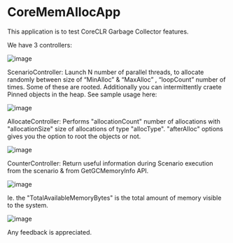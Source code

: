 # CoreMemAllocApp

This application is to test CoreCLR Garbage Collector features. 

We have 3 controllers: 

![image](https://user-images.githubusercontent.com/6884474/110933910-64f63480-833e-11eb-8557-44fb87dedb99.png)


ScenarioController: Launch N number of parallel threads, to allocate randomly between size of “MinAlloc” & “MaxAlloc” , “loopCount” number of times. Some of these are rooted.
Additionally you can intermittently craete Pinned objects in the heap. 
See sample usage here:

![image](https://user-images.githubusercontent.com/6884474/110701319-1479bc80-8202-11eb-8b42-cf3de937a216.png)

AllocateController: Performs "allocationCount" number of allocations with "allocationSize" size of allocations of type "allocType". "afterAlloc" options gives you the option to root the objects or not.

![image](https://user-images.githubusercontent.com/6884474/110933959-750e1400-833e-11eb-8e17-7b1ed505a8f4.png)

CounterController: Return useful information during Scenario execution from the scenario & from GetGCMemoryInfo API. 

![image](https://user-images.githubusercontent.com/6884474/110934154-b69ebf00-833e-11eb-88d9-79bd15dcb3ff.png)

Ie. the "TotalAvailableMemoryBytes" is the total amount of memory visible to the system. 

![image](https://user-images.githubusercontent.com/6884474/110934267-d7671480-833e-11eb-91bc-9efb92728209.png)

Any feedback is appreciated.

